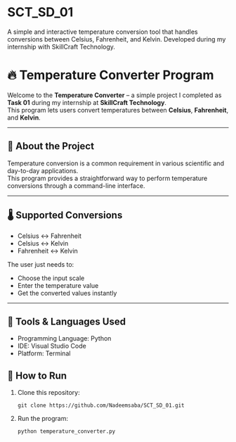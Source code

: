 # SCT_SD_01
A simple and interactive temperature conversion tool that handles conversions between Celsius, Fahrenheit, and Kelvin. Developed during my internship with SkillCraft Technology.

# 🔥 Temperature Converter Program

Welcome to the **Temperature Converter** – a simple project I completed as **Task 01** during my internship at **SkillCraft Technology**.  
This program lets users convert temperatures between **Celsius**, **Fahrenheit**, and **Kelvin**.

---

## 📘 About the Project

Temperature conversion is a common requirement in various scientific and day-to-day applications.  
This program provides a straightforward way to perform temperature conversions through a command-line interface.

---

## 🌡️ Supported Conversions

- Celsius ↔ Fahrenheit
- Celsius ↔ Kelvin
- Fahrenheit ↔ Kelvin

The user just needs to:
- Choose the input scale
- Enter the temperature value
- Get the converted values instantly

---

## 🧰 Tools & Languages Used

- Programming Language: Python
- IDE: Visual Studio Code 
- Platform: Terminal

## 🚀 How to Run

1. Clone this repository:
    ```
    git clone https://github.com/Nadeemsaba/SCT_SD_01.git
    ```
2. Run the program:
    ```
    python temperature_converter.py
    ```



